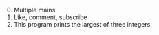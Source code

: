 0. Multiple mains
1. Like, comment, subscribe
2. This program prints the largest of three integers.
